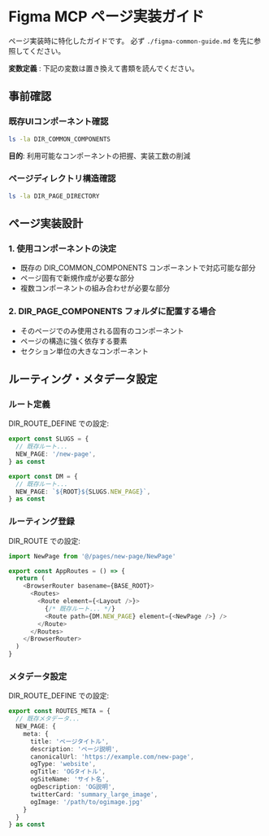# Figma MCP ページ実装ガイド

ページ実装時に特化したガイドです。
必ず `./figma-common-guide.md` を先に参照してください。

**変数定義** : 下記の変数は置き換えて書類を読んでください。

<!--
変数定義:
- DIR_COMMON_COMPONENTS: /src/components/ui/
- DIR_PAGE_COMPONENTS: /src/pages/**/components/
- DIR_PAGE_DIRECTORY: /src/pages/
- DIR_ROUTE_DEFINE: src/store/directory/directory.ts
- DIR_ROUTE: src/routes/routes.tsx
-->

## 事前確認

### 既存UIコンポーネント確認
```bash
ls -la DIR_COMMON_COMPONENTS
```

**目的**: 利用可能なコンポーネントの把握、実装工数の削減

### ページディレクトリ構造確認
```bash
ls -la DIR_PAGE_DIRECTORY
```

## ページ実装設計

### 1. 使用コンポーネントの決定
- 既存の DIR_COMMON_COMPONENTS コンポーネントで対応可能な部分
- ページ固有で新規作成が必要な部分
- 複数コンポーネントの組み合わせが必要な部分

### 2. DIR_PAGE_COMPONENTS フォルダに配置する場合
- そのページでのみ使用される固有のコンポーネント
- ページの構造に強く依存する要素
- セクション単位の大きなコンポーネント

## ルーティング・メタデータ設定

### ルート定義
DIR_ROUTE_DEFINE での設定:

```typescript
export const SLUGS = {
  // 既存ルート...
  NEW_PAGE: '/new-page',
} as const

export const DM = {
  // 既存ルート...
  NEW_PAGE: `${ROOT}${SLUGS.NEW_PAGE}`,
} as const
```

### ルーティング登録
DIR_ROUTE での設定:

```typescript
import NewPage from '@/pages/new-page/NewPage'

export const AppRoutes = () => {
  return (
    <BrowserRouter basename={BASE_ROOT}>
      <Routes>
        <Route element={<Layout />}>
          {/* 既存ルート... */}
          <Route path={DM.NEW_PAGE} element={<NewPage />} />
        </Route>
      </Routes>
    </BrowserRouter>
  )
}
```

### メタデータ設定
DIR_ROUTE_DEFINE での設定:

```typescript
export const ROUTES_META = {
  // 既存メタデータ...
  NEW_PAGE: {
    meta: {
      title: 'ページタイトル',
      description: 'ページ説明',
      canonicalUrl: 'https://example.com/new-page',
      ogType: 'website',
      ogTitle: 'OGタイトル',
      ogSiteName: 'サイト名',
      ogDescription: 'OG説明',
      twitterCard: 'summary_large_image',
      ogImage: '/path/to/ogimage.jpg'
    }
  }
} as const
```
